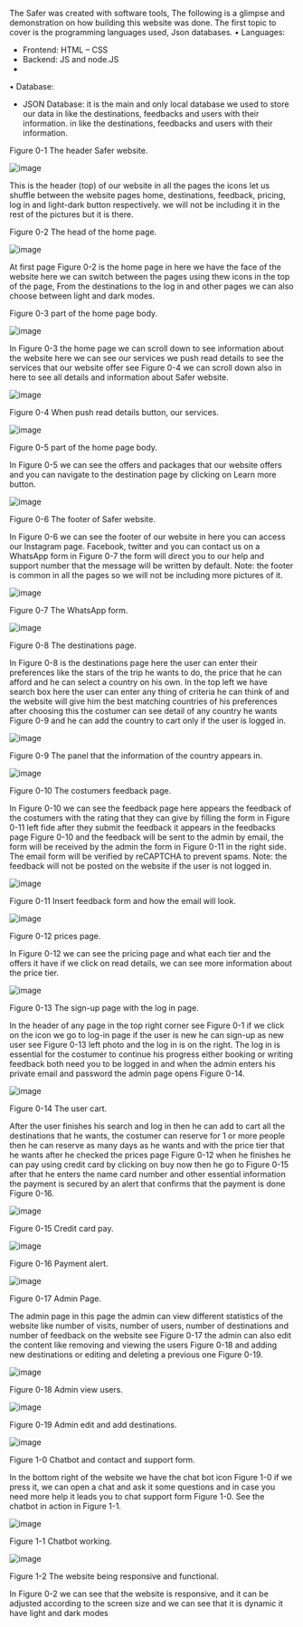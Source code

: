 The Safer was created with software tools, The following is a glimpse and demonstration on how building this website was done.
The first topic to cover is the programming languages used, Json databases.
•	Languages: 
-	Frontend: HTML – CSS 
-	Backend: JS and node.JS
-	
•	Database: 
-	JSON Database: it is the main and only local database we used to store our data in like the destinations, feedbacks and users with their information.
in like the destinations, feedbacks and users with their information.
 
Figure ‎0-1 The header Safer website.

![image](https://github.com/user-attachments/assets/532eeb1f-e691-44c4-8682-496a8704f29b)

This is the header (top) of our website in all the pages the icons let us shuffle between the website pages home, destinations, feedback, pricing, log in and light-dark button respectively.
we will not be including it in the rest of the pictures but it is there.

 
Figure ‎0-2 The head of the home page. 

![image](https://github.com/user-attachments/assets/bb497ca7-7b8f-4be5-9e10-452773a104f9)

At first page Figure ‎0-2 is the home page in here we have the face of the website here we can switch between the pages using thew icons in the top of the page, From the destinations to the log in and other pages we can also choose between light and dark modes.

 
Figure ‎0-3 part of the home page body.

![image](https://github.com/user-attachments/assets/0eab9d32-a96a-414c-9a62-40da47bf3b9a)

In Figure ‎0-3 the home page we can scroll down to see information about the website here we can see our services we push read details to see the services that our website offer see Figure ‎0-4 we can scroll down also in here to see all details and information about Safer website.

![image](https://github.com/user-attachments/assets/7b129204-88db-4523-984b-0492add99b88)

Figure ‎0-4 When push read details button, our services.

![image](https://github.com/user-attachments/assets/ffa92376-b8a2-4120-8ce0-be9cd9e50f2f)  

Figure ‎0-5 part of the home page body.

In Figure ‎0-5 we can see the offers and packages that our website offers and you can navigate to the destination page by clicking on Learn more button.

 ![image](https://github.com/user-attachments/assets/4dd8dd4e-08f3-4739-8069-ca101dbc18c5)

Figure ‎0-6 The footer of Safer website.

In Figure ‎0-6 we can see the footer of our website in here you can access our Instagram page. Facebook, twitter and you can contact us on a WhatsApp form in Figure ‎0-7 the form will direct you to our help and support number that the message will be written by default. Note: the footer is common in all the pages so we will not be including more pictures of it. 

 ![image](https://github.com/user-attachments/assets/430c9c6f-3e45-4469-9d92-6b5e1fe30a5a)

Figure ‎0-7 The WhatsApp form.

 ![image](https://github.com/user-attachments/assets/cb2d44cc-bb42-406c-b5c5-e3c416b4290b)

Figure ‎0-8 The destinations page.

In Figure ‎0-8 is the destinations page here the user can enter their preferences like the stars of the trip he wants to do, the price that he can afford and he can select a country on his own. In the top left we have search box here the user can enter any thing of criteria he can think of and the website will give him the best matching countries of his preferences after choosing this the costumer can see detail of any country he wants Figure ‎0-9 and he can add the country to cart only if the user is logged in.

 ![image](https://github.com/user-attachments/assets/d4b6f7e8-2271-4ce7-9e63-9d97b6fa732c)

Figure ‎0-9 The panel that the information of the country appears in.

 ![image](https://github.com/user-attachments/assets/6428c888-4ede-49cb-85c4-4fed64de05ba)

Figure ‎0-10 The costumers feedback page.

In Figure ‎0-10 we can see the feedback page here appears the feedback of the costumers with the rating that they can give by filling the form in Figure ‎0-11 left fide after they submit the feedback it appears in the feedbacks page Figure ‎0-10 and the feedback will be sent to the admin by email, the form will be received by the admin the form in Figure ‎0-11 in the right side. The email form will be verified by reCAPTCHA to prevent spams. Note: the feedback will not be posted on the website if the user is not logged in.

 ![image](https://github.com/user-attachments/assets/5ec1b584-adc5-43d1-a955-042f642438f9)

Figure ‎0-11 Insert feedback form and how the email will look. 

 ![image](https://github.com/user-attachments/assets/1e661c2e-5a5d-46cd-9ec7-d828415b7740)

Figure ‎0-12 prices page. 

In Figure ‎0-12 we can see the pricing page and what each tier and the offers it have if we click on read details, we can see more information about the price tier.

![image](https://github.com/user-attachments/assets/2f7171f5-2668-43f9-b2b1-db6040aff181)

Figure ‎0-13 The sign-up page with the log in page.

In the header of any page in the top right corner see Figure ‎0-1 if we click on the icon we go to log-in page if the user is new he can sign-up as new user see Figure ‎0-13 left photo and the log in is on the right. The log in is essential for the costumer to continue his progress either booking or writing feedback both need you to be logged in and when the admin enters his private email and password the admin page opens Figure ‎0-14.

![image](https://github.com/user-attachments/assets/a384677e-ab44-4969-bcbb-55cda8ff5b65)

Figure ‎0-14 The user cart.

After the user finishes his search and log in then he can add to cart all the destinations that he wants, the costumer can reserve for 1 or more people then he can reserve as many days as he wants and with the price tier that he wants after he checked the prices page Figure ‎0-12 when he finishes he can pay using credit card by clicking on buy now then he go to Figure ‎0-15 after that he enters the name card number and other essential information the payment is secured by an alert that confirms that the payment is done Figure ‎0-16.

![image](https://github.com/user-attachments/assets/4af13602-b5a8-4df1-8a7b-c0fdbcf26202)

Figure ‎0-15 Credit card pay.

![image](https://github.com/user-attachments/assets/0e438561-4b91-4c84-96d9-615a0a5c0cd2)

Figure 0-16 Payment alert.

![image](https://github.com/user-attachments/assets/80c1fbbc-7bdd-4e47-8802-fadb11406f93)

Figure 0-17 Admin Page.

The admin page in this page the admin can view different statistics of the website like number of visits, number of users, number of destinations and number of feedback on the website see Figure ‎0-17 the admin can also edit the content like removing and viewing the users Figure ‎0-18 and adding new destinations or editing and deleting a previous one Figure ‎0-19.

![image](https://github.com/user-attachments/assets/eace8893-2cde-4d4e-aed8-a96c8f18cd92)

Figure 0-18 Admin view users.

![image](https://github.com/user-attachments/assets/d211f15a-5907-47ed-9b0e-69fab1fc112e)

Figure 0-19 Admin edit and add destinations.

![image](https://github.com/user-attachments/assets/91070fdd-3899-478e-b796-93040d1bced6)

Figure 1-0 Chatbot and contact and support form.

In the bottom right of the website we have the chat bot icon Figure ‎1-0 if we press it, we can open a chat and ask it some questions and in case you need more help it leads you to chat support form Figure ‎1-0. See the chatbot in action in Figure ‎1-1.

![image](https://github.com/user-attachments/assets/9b727da5-a2e9-49de-a63c-789186293f39)

Figure 1-1 Chatbot working.

![image](https://github.com/user-attachments/assets/af89794d-ff69-4fa5-84b5-7721b95cb690)

Figure 1-2 The website being responsive and functional.

In Figure ‎0-2 we can see that the website is responsive, and it can be adjusted according to the screen size and we can see that it is dynamic it have light and dark modes











